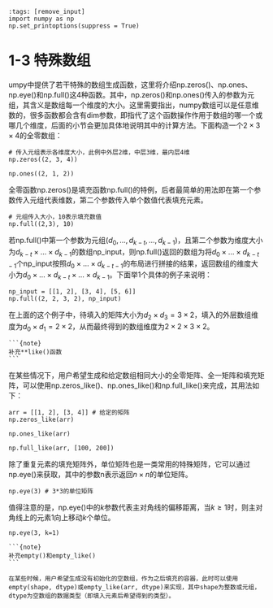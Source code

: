 ```{code-cell} ipython3
:tags: [remove_input]
import numpy as np
np.set_printoptions(suppress = True)
```

# 1-3 特殊数组

umpy中提供了若干特殊的数组生成函数，这里将介绍np.zeros()、np.ones、np.eye()和np.full()这4种函数。其中，np.zeros()和np.ones()传入的参数为元组，其含义是数组每一个维度的大小。这里需要指出，numpy数组可以是任意维数的，很多函数都会含有dim参数，即指代了这个函数操作作用于数组的哪一个或哪几个维度，后面的小节会更加具体地说明其中的计算方法。下面构造一个$2\times 3\times 4$的全零数组：

```{code-cell} ipython3
# 传入元组表示各维度大小，此例中外层2维，中层3维，最内层4维
np.zeros((2, 3, 4))
```

```{code-cell} ipython3
np.ones((2, 1, 2))
```

全零函数np.zeros()是填充函数np.full()的特例，后者最简单的用法即在第一个参数传入元组代表维数，第二个参数传入单个数值代表填充元素。

```{code-cell} ipython3
# 元组传入大小，10表示填充数值
np.full((2,3), 10)
```



若np.full()中第一个参数为元组$(d_0,...,d_{k−t},...,d_{k−1})$，且第二个参数为维度大小为$d_{k−t}\times ...\times d_{k−1}$的数组np_input，则np.full()返回的数组为将$d_0\times ...\times d_{k-t-1}$个np_input按照$d_0\times ...\times d_{k-t-1}$的布局进行拼接的结果，返回数组的维度大小为$d_0\times ...\times d_{k−t}\times ...\times d_{k−1}$。下面举1个具体的例子来说明：

```{code-cell} ipython3
np_input = [[1, 2], [3, 4], [5, 6]]
np.full((2, 2, 3, 2), np_input)
```

在上面的这个例子中，待填入的矩阵大小为$d_2\times d_3=3\times 2$，填入的外层数组维度为$d_{0}\times d_{1} = 2\times 2$，从而最终得到的数组维度为$2\times 2\times 3\times 2$。

````{margin}
```{note}
补充**like()函数
```
````

在某些情况下，用户希望生成和给定数组相同大小的全零矩阵、全一矩阵和填充矩阵，可以使用np.zeros_like()、np.ones_like()和np.full_like()来完成，其用法如下：

```{code-cell} ipython3
arr = [[1, 2], [3, 4]] # 给定的矩阵
np.zeros_like(arr)
```

```{code-cell} ipython3
np.ones_like(arr)
```

```{code-cell} ipython3
np.full_like(arr, [100, 200])
```

除了重复元素的填充矩阵外，单位矩阵也是一类常用的特殊矩阵，它可以通过np.eye()来获取，其中的参数n表示返回$n\times n$的单位矩阵。

```{code-cell} ipython3
np.eye(3) # 3*3的单位矩阵
```

值得注意的是，np.eye()中的$k$参数代表主对角线的偏移距离，当$k\geq 1$时，则主对角线上的元素$1$向上移动$k$个单位。

```{code-cell} ipython3
np.eye(3, k=1)
```

````{margin}
```{note}
补充empty()和empty_like()
```
````

```{hint}
在某些时候，用户希望生成没有初始化的空数组，作为之后填充的容器，此时可以使用empty(shape, dtype)或empty_like(arr, dtype)来实现，其中shape为整数或元组，dtype为空数组的数据类型（即填入元素后希望得到的类型）。
```
